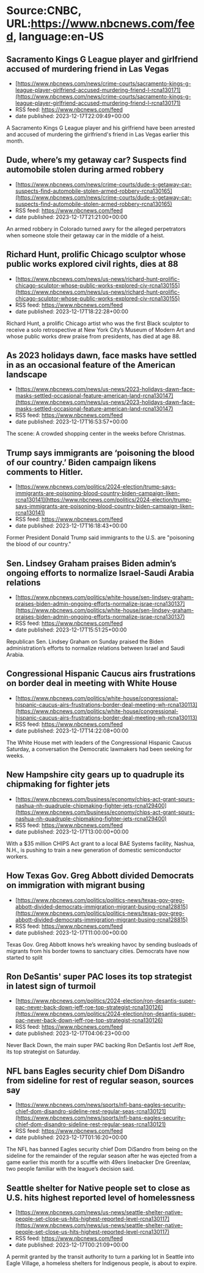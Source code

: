 # Source:CNBC, URL:https://www.nbcnews.com/feed, language:en-US

## Sacramento Kings G League player and girlfriend accused of murdering friend in Las Vegas
 - [https://www.nbcnews.com/news/crime-courts/sacramento-kings-g-league-player-girlfriend-accused-murdering-friend-l-rcna130171](https://www.nbcnews.com/news/crime-courts/sacramento-kings-g-league-player-girlfriend-accused-murdering-friend-l-rcna130171)
 - RSS feed: https://www.nbcnews.com/feed
 - date published: 2023-12-17T22:09:49+00:00

A Sacramento Kings G League player and his girlfriend have been arrested and accused of murdering the girlfriend's friend in Las Vegas earlier this month.

## Dude, where’s my getaway car? Suspects find automobile stolen during armed robbery
 - [https://www.nbcnews.com/news/crime-courts/dude-s-getaway-car-suspects-find-automobile-stolen-armed-robbery-rcna130165](https://www.nbcnews.com/news/crime-courts/dude-s-getaway-car-suspects-find-automobile-stolen-armed-robbery-rcna130165)
 - RSS feed: https://www.nbcnews.com/feed
 - date published: 2023-12-17T21:21:00+00:00

An armed robbery in Colorado turned awry for the alleged perpetrators when someone stole their getaway car in the middle of a heist.

## Richard Hunt, prolific Chicago sculptor whose public works explored civil rights, dies at 88
 - [https://www.nbcnews.com/news/us-news/richard-hunt-prolific-chicago-sculptor-whose-public-works-explored-civ-rcna130155](https://www.nbcnews.com/news/us-news/richard-hunt-prolific-chicago-sculptor-whose-public-works-explored-civ-rcna130155)
 - RSS feed: https://www.nbcnews.com/feed
 - date published: 2023-12-17T18:22:28+00:00

Richard Hunt, a prolific Chicago artist who was the first Black sculptor to receive a solo retrospective at New York City’s Museum of Modern Art and whose public works drew praise from presidents, has died at age 88.

## As 2023 holidays dawn, face masks have settled in as an occasional feature of the American landscape
 - [https://www.nbcnews.com/news/us-news/2023-holidays-dawn-face-masks-settled-occasional-feature-american-land-rcna130147](https://www.nbcnews.com/news/us-news/2023-holidays-dawn-face-masks-settled-occasional-feature-american-land-rcna130147)
 - RSS feed: https://www.nbcnews.com/feed
 - date published: 2023-12-17T16:53:57+00:00

The scene: A crowded shopping center in the weeks before Christmas.

## Trump says immigrants are ‘poisoning the blood of our country.’ Biden campaign likens comments to Hitler.
 - [https://www.nbcnews.com/politics/2024-election/trump-says-immigrants-are-poisoning-blood-country-biden-campaign-liken-rcna130141](https://www.nbcnews.com/politics/2024-election/trump-says-immigrants-are-poisoning-blood-country-biden-campaign-liken-rcna130141)
 - RSS feed: https://www.nbcnews.com/feed
 - date published: 2023-12-17T16:18:43+00:00

Former President Donald Trump said immigrants to the U.S. are "poisoning the blood of our country."

## Sen. Lindsey Graham praises Biden admin’s ongoing efforts to normalize Israel-Saudi Arabia relations
 - [https://www.nbcnews.com/politics/white-house/sen-lindsey-graham-praises-biden-admin-ongoing-efforts-normalize-israe-rcna130137](https://www.nbcnews.com/politics/white-house/sen-lindsey-graham-praises-biden-admin-ongoing-efforts-normalize-israe-rcna130137)
 - RSS feed: https://www.nbcnews.com/feed
 - date published: 2023-12-17T15:51:25+00:00

Republican Sen. Lindsey Graham on Sunday praised the Biden administration’s efforts to normalize relations between Israel and Saudi Arabia.

## Congressional Hispanic Caucus airs frustrations on border deal in meeting with White House
 - [https://www.nbcnews.com/politics/white-house/congressional-hispanic-caucus-airs-frustrations-border-deal-meeting-wh-rcna130113](https://www.nbcnews.com/politics/white-house/congressional-hispanic-caucus-airs-frustrations-border-deal-meeting-wh-rcna130113)
 - RSS feed: https://www.nbcnews.com/feed
 - date published: 2023-12-17T14:22:08+00:00

The White House met with leaders of the Congressional Hispanic Caucus Saturday, a conversation the Democratic lawmakers had been seeking for weeks.

## New Hampshire city gears up to quadruple its chipmaking for fighter jets
 - [https://www.nbcnews.com/business/economy/chips-act-grant-spurs-nashua-nh-quadruple-chipmaking-fighter-jets-rcna129400](https://www.nbcnews.com/business/economy/chips-act-grant-spurs-nashua-nh-quadruple-chipmaking-fighter-jets-rcna129400)
 - RSS feed: https://www.nbcnews.com/feed
 - date published: 2023-12-17T13:00:00+00:00

With a $35 million CHIPS Act grant to a local BAE Systems facility, Nashua, N.H., is pushing to train a new generation of domestic semiconductor workers.

## How Texas Gov. Greg Abbott divided Democrats on immigration with migrant busing
 - [https://www.nbcnews.com/politics/politics-news/texas-gov-greg-abbott-divided-democrats-immigration-migrant-busing-rcna128815](https://www.nbcnews.com/politics/politics-news/texas-gov-greg-abbott-divided-democrats-immigration-migrant-busing-rcna128815)
 - RSS feed: https://www.nbcnews.com/feed
 - date published: 2023-12-17T11:00:00+00:00

Texas Gov. Greg Abbott knows he’s wreaking havoc by sending busloads of migrants from his border towns to sanctuary cities. Democrats have now started to split

## Ron DeSantis' super PAC loses its top strategist in latest sign of turmoil
 - [https://www.nbcnews.com/politics/2024-election/ron-desantis-super-pac-never-back-down-jeff-roe-top-strategist-rcna130126](https://www.nbcnews.com/politics/2024-election/ron-desantis-super-pac-never-back-down-jeff-roe-top-strategist-rcna130126)
 - RSS feed: https://www.nbcnews.com/feed
 - date published: 2023-12-17T04:06:23+00:00

Never Back Down, the main super PAC backing Ron DeSantis lost Jeff Roe, its top strategist on Saturday.

## NFL bans Eagles security chief Dom DiSandro from sideline for rest of regular season, sources say
 - [https://www.nbcnews.com/news/sports/nfl-bans-eagles-security-chief-dom-disandro-sideline-rest-regular-seas-rcna130121](https://www.nbcnews.com/news/sports/nfl-bans-eagles-security-chief-dom-disandro-sideline-rest-regular-seas-rcna130121)
 - RSS feed: https://www.nbcnews.com/feed
 - date published: 2023-12-17T01:16:20+00:00

The NFL has banned Eagles security chief Dom DiSandro from being on the sideline for the remainder of the regular season after he was ejected from a game earlier this month for a scuffle with 49ers linebacker Dre Greenlaw, two people familiar with the league’s decision said.

## Seattle shelter for Native people set to close as U.S. hits highest reported level of homelessness
 - [https://www.nbcnews.com/news/us-news/seattle-shelter-native-people-set-close-us-hits-highest-reported-level-rcna130117](https://www.nbcnews.com/news/us-news/seattle-shelter-native-people-set-close-us-hits-highest-reported-level-rcna130117)
 - RSS feed: https://www.nbcnews.com/feed
 - date published: 2023-12-17T00:21:09+00:00

A permit granted by the transit authority to turn a parking lot in Seattle into Eagle Village, a homeless shelters for Indigenous people, is about to expire.

